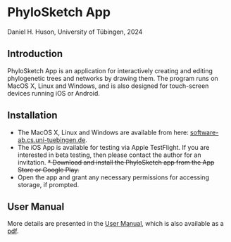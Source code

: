 # PhyloSketch App

Daniel H. Huson, University of Tübingen, 2024

## Introduction

PhyloSketch App is an application for interactively creating and editing phylogenetic trees and networks by
drawing them.
The program runs on MacOS X, Linux and Windows, and is also designed for touch-screen devices running iOS or Android.

## Installation

* The MacOS X, Linux and Windows are available from here: [software-ab.cs.uni-tuebingen.de](https://software-ab.cs.uni-tuebingen.de/download/phylosketch2/welcome.html).
* The iOS App is available for testing via Apple TestFlight. If you are interested in
  beta testing, then please contact the author for an invitation.
  ~~* Download and install the PhyloSketch app from the App Store or Google Play.~~
* Open the app and grant any necessary permissions for accessing storage, if prompted.

## User Manual

More details are presented in the [User Manual](https://husonlab.github.io/phylosketch2/manual.html), which is also available as a [pdf](https://husonlab.github.io/phylosketch2/manual.pdf).
